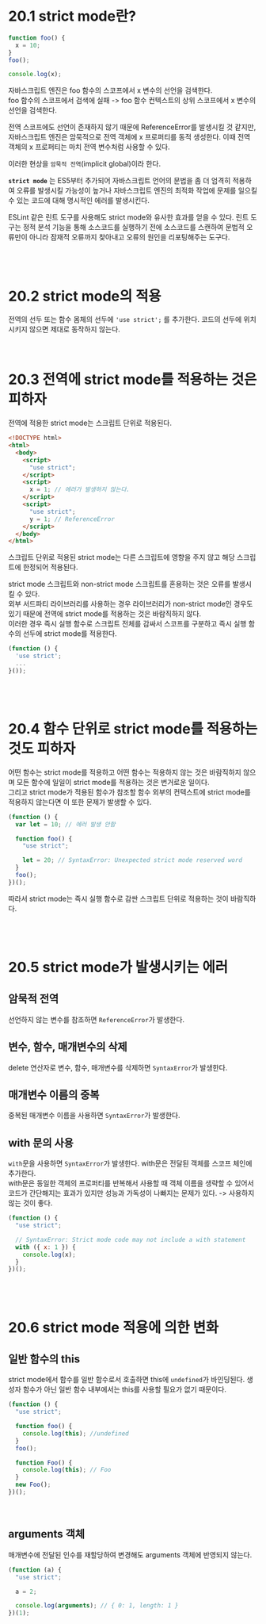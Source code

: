 # 20.1 strict mode란?

```js
function foo() {
  x = 10;
}
foo();

console.log(x);
```

자바스크립트 엔진은 foo 함수의 스코프에서 x 변수의 선언을 검색한다.  
foo 함수의 스코프에서 검색에 실패 -> foo 함수 컨텍스트의 상위 스코프에서 x 변수의 선언을 검색한다.

전역 스코프에도 선언이 존재하지 않기 때문에 ReferenceError를 발생시킬 것 같지만, 자바스크립트 엔진은 암묵적으로 전역 객체에 x 프로퍼티를 동적 생성한다.
이때 전역 객체의 x 프로퍼티는 마치 전역 변수처럼 사용할 수 있다.

이러한 현상을 `암묵적 전역`(implicit global)이라 한다.

**`strict mode`** 는 ES5부터 추가되어 자바스크립트 언어의 문법을 좀 더 엄격히 적용하여 오류를 발생시킬 가능성이 높거나 자바스크립트 엔진의 최적화 작업에 문제를 일으킬 수 있는 코드에 대해 명시적인 에러를 발생시킨다.

ESLint 같은 린트 도구를 사용해도 strict mode와 유사한 효과를 얻을 수 있다. 린트 도구는 정적 분석 기능을 통해 소스코드를 실행하기 전에 소스코드를 스캔하여 문법적 오류만이 아니라 잠재적 오류까지 찾아내고 오류의 원인을 리포팅해주는 도구다.

<br /><br />

# 20.2 strict mode의 적용

전역의 선두 또는 함수 몸체의 선두에 `'use strict';` 를 추가한다. 코드의 선두에 위치시키지 않으면 제대로 동작하지 않는다.

<br />

# 20.3 전역에 strict mode를 적용하는 것은 피하자

전역에 적용한 strict mode는 스크립트 단위로 적용된다.

```html
<!DOCTYPE html>
<html>
  <body>
    <script>
      "use strict";
    </script>
    <script>
      x = 1; // 에러가 발생하지 않는다.
    </script>
    <script>
      "use strict";
      y = 1; // ReferenceError
    </script>
  </body>
</html>
```

스크립트 단위로 적용된 strict mode는 다른 스크립트에 영향을 주지 않고 해당 스크립트에 한정되어 적용된다.

strict mode 스크립트와 non-strict mode 스크립트를 혼용하는 것은 오류를 발생시킬 수 있다.  
외부 서드파티 라이브러리를 사용하는 경우 라이브러리가 non-strict mode인 경우도 있기 때문에 전역에 strict mode를 적용하는 것은 바람직하지 않다.  
이러한 경우 즉시 실행 함수로 스크립트 전체를 감싸서 스코프를 구분하고 즉시 실행 함수의 선두에 strict mode를 적용한다.

```js
(function () {
  'use strict';
  ...
}());
```

<br /><br />

# 20.4 함수 단위로 strict mode를 적용하는 것도 피하자

어떤 함수는 strict mode를 적용하고 어떤 함수는 적용하지 않는 것은 바람직하지 않으며 모든 함수에 일일이 strict mode를 적용하는 것은 번거로운 일이다.  
그리고 strict mode가 적용된 함수가 참조할 함수 외부의 컨텍스트에 strict mode를 적용하지 않는다면 이 또한 문제가 발생할 수 있다.

```js
(function () {
  var let = 10; // 에러 발생 안함

  function foo() {
    "use strict";

    let = 20; // SyntaxError: Unexpected strict mode reserved word
  }
  foo();
})();
```

따라서 strict mode는 즉시 실행 함수로 감싼 스크립트 단위로 적용하는 것이 바람직하다.

<br /><br />

# 20.5 strict mode가 발생시키는 에러

## 암묵적 전역

선언하지 않는 변수를 참조하면 `ReferenceError`가 발생한다.

## 변수, 함수, 매개변수의 삭제

delete 연산자로 변수, 함수, 매개변수를 삭제하면 `SyntaxError`가 발생한다.

## 매개변수 이름의 중복

중복된 매개변수 이름을 사용하면 `SyntaxError`가 발생한다.

## with 문의 사용

`with`문을 사용하면 `SyntaxError`가 발생한다. with문은 전달된 객체를 스코프 체인에 추가한다.  
with문은 동일한 객체의 프로퍼티를 반복해서 사용할 때 객체 이름을 생략할 수 있어서 코드가 간단해지는 효과가 있지만 성능과 가독성이 나빠지는 문제가 있다. -> 사용하지 않는 것이 좋다.

```js
(function () {
  "use strict";

  // SyntaxError: Strict mode code may not include a with statement
  with ({ x: 1 }) {
    console.log(x);
  }
})();
```

<br /><br />

# 20.6 strict mode 적용에 의한 변화

## 일반 함수의 this

strict mode에서 함수를 일반 함수로서 호출하면 this에 `undefined`가 바인딩된다.
생성자 함수가 아닌 일반 함수 내부에서는 this를 사용할 필요가 없기 때문이다.

```js
(function () {
  "use strict";

  function foo() {
    console.log(this); //undefined
  }
  foo();

  function Foo() {
    console.log(this); // Foo
  }
  new Foo();
})();
```

<br />

## arguments 객체

매개변수에 전달된 인수를 재할당하여 변경해도 arguments 객체에 반영되지 않는다.

```js
(function (a) {
  "use strict";

  a = 2;

  console.log(arguments); // { 0: 1, length: 1 }
})(1);
```
